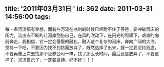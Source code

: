 title: '2011年03月31日 '
id: 362
date: 2011-03-31 14:56:00
tags:
---

每一条河流都有梦想，而有些河流在冰封的时候已经耐不住了等待，要冲破河床的压力，流出去不断的让河岸刮伤自己，在风的吹动下，在阳光的照耀下，艰难的向前奔走，我相信，它一定会慢慢的融化，融入这个复杂的河床，奔向广阔的大海。
   坚持一下吧，不要因为找不到路而放弃了，既然选择了出来，就一定要坚持到底，不要再像上次去找那个证券公司一样，找了那么长时间，最后还是放弃了，不要这样了，求求自己了，一定要坚持，好不好！！！